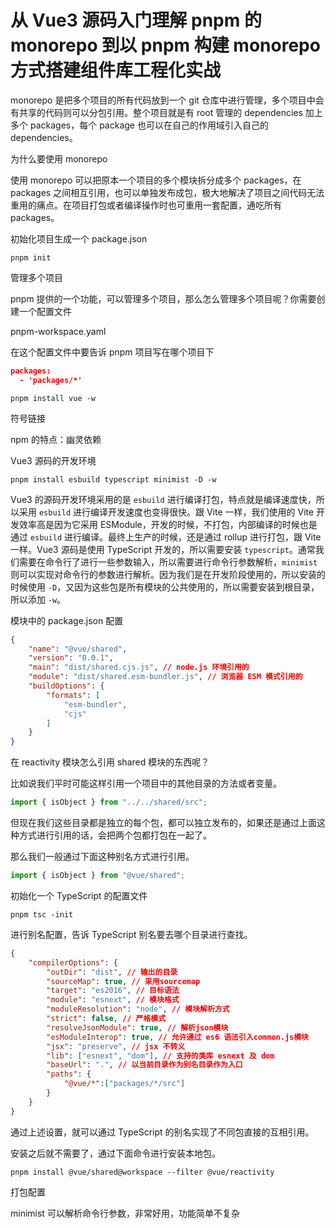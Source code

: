 # 从 Vue3 源码入门理解 pnpm 的 monorepo 到以 pnpm 构建 monorepo 方式搭建组件库工程化实战


monorepo 是把多个项目的所有代码放到一个 git 仓库中进行管理，多个项目中会有共享的代码则可以分包引用。整个项目就是有 root 管理的 dependencies 加上多个 packages，每个 package 也可以在自己的作用域引入自己的 dependencies。

为什么要使用 monorepo

使用 monorepo 可以把原本一个项目的多个模块拆分成多个 packages，在 packages 之间相互引用，也可以单独发布成包，极大地解决了项目之间代码无法重用的痛点。在项目打包或者编译操作时也可重用一套配置，通吃所有 packages。

初始化项目生成一个 package.json

```
pnpm init
```

管理多个项目

pnpm 提供的一个功能，可以管理多个项目，那么怎么管理多个项目呢？你需要创建一个配置文件

pnpm-workspace.yaml

在这个配置文件中要告诉 pnpm 项目写在哪个项目下

```json
packages:
  - 'packages/*'
```


```
pnpm install vue -w
```



符号链接



npm 的特点：幽灵依赖



Vue3 源码的开发环境

```
pnpm install esbuild typescript minimist -D -w
```

Vue3 的源码开发环境采用的是 `esbuild` 进行编译打包，特点就是编译速度快，所以采用 `esbuild` 进行编译开发速度也变得很快。跟 Vite 一样，我们使用的 Vite 开发效率高是因为它采用 ESModule，开发的时候，不打包，内部编译的时候也是通过 `esbuild` 进行编译。最终上生产的时候，还是通过 rollup 进行打包，跟 Vite 一样。Vue3 源码是使用 TypeScript 开发的，所以需要安装 `typescript`。通常我们需要在命令行了进行一些参数输入，所以需要进行命令行参数解析，`minimist` 则可以实现对命令行的参数进行解析。因为我们是在开发阶段使用的，所以安装的时候使用 `-D`，又因为这些包是所有模块的公共使用的，所以需要安装到根目录，所以添加 `-w`。

模块中的 package.json 配置

```json
{
    "name": "@vue/shared",
    "version": "0.0.1",
    "main": "dist/shared.cjs.js", // node.js 环境引用的
    "module": "dist/shared.esm-bundler.js", // 浏览器 ESM 模式引用的
    "buildOptions": {
        "formats": [
            "esm-bundler",
            "cjs"
        ]
    }
}
```



在 reactivity 模块怎么引用 shared 模块的东西呢？

比如说我们平时可能这样引用一个项目中的其他目录的方法或者变量。

```javascript
import { isObject } from "../../shared/src";
```

但现在我们这些目录都是独立的每个包，都可以独立发布的，如果还是通过上面这种方式进行引用的话，会把两个包都打包在一起了。

那么我们一般通过下面这种别名方式进行引用。

```javascript
import { isObject } from "@vue/shared";
```

初始化一个 TypeScript 的配置文件

```
pnpm tsc -init
```
进行别名配置，告诉 TypeScript 别名要去哪个目录进行查找。

```json
{
    "compilerOptions": {
        "outDir": "dist", // 输出的目录
        "sourceMap": true, // 采用sourcemap
        "target": "es2016", // 目标语法
        "module": "esnext", // 模块格式
        "moduleResolution": "node", // 模块解析方式
        "strict": false, // 严格模式
        "resolveJsonModule": true, // 解析json模块
        "esModuleInterop": true, // 允许通过 es6 语法引入common.js模块
        "jsx": "preserve", // jsx 不转义
        "lib": ["esnext", "dom"], // 支持的类库 esnext 及 dom
        "baseUrl": ".", // 以当前目录作为别名目录作为入口
        "paths": {
            "@vue/*":["packages/*/src"]
        }
    }
}
```

通过上述设置，就可以通过 TypeScript 的别名实现了不同包直接的互相引用。

安装之后就不需要了，通过下面命令进行安装本地包。

```
pnpm install @vue/shared@workspace --filter @vue/reactivity
```



打包配置



minimist 可以解析命令行参数，非常好用，功能简单不复杂


